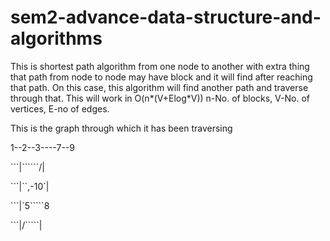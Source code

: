 # sem2-advance-data-structure-and-algorithms
This is shortest path algorithm from one node to another with extra thing that path from node to node may have block and it will find after reaching that path.
On this case, this algorithm will find another path and traverse through that.
This will work in O(n*(V+Elog*V)) n-No. of blocks, V-No. of vertices, E-no of edges.

This is the graph through which it has been traversing

1--2--3----7--9

```|``````/|

```|``,-10`|

```|`5`````8

```|/`\````|

```4---6--11 
